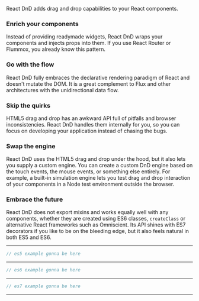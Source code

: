 React DnD adds drag and drop capabilities to your React components.

### Enrich your components

Instead of providing readymade widgets, React DnD wraps your components and injects props into them. If you use React Router or Flummox, you already know this pattern.

### Go with the flow

React DnD fully embraces the declarative rendering paradigm of React and doesn't mutate the DOM. It is a great complement to Flux and other architectures with the unidirectional data flow.

### Skip the quirks

HTML5 drag and drop has an awkward API full of pitfalls and browser inconsistencies. React DnD handles them internally for you, so you can focus on developing your application instead of chasing the bugs.

### Swap the engine

React DnD uses the HTML5 drag and drop under the hood, but it also lets you supply a custom engine. You can create a custom DnD engine based on the touch events, the mouse events, or something else entirely. For example, a built-in simulation engine lets you test drag and drop interaction of your components in a Node test environment outside the browser.

### Embrace the future

React DnD does not export mixins and works equally well with any components, whether they are created using ES6 classes, `createClass` or alternative React frameworks such as Omniscient. Its API shines with ES7 decorators if you like to be on the bleeding edge, but it also feels natural in both ES5 and ES6.

-------------------
```js
// es5 example gonna be here
```
-------------------
```js
// es6 example gonna be here
```
-------------------
```js
// es7 example gonna be here
```
-------------------